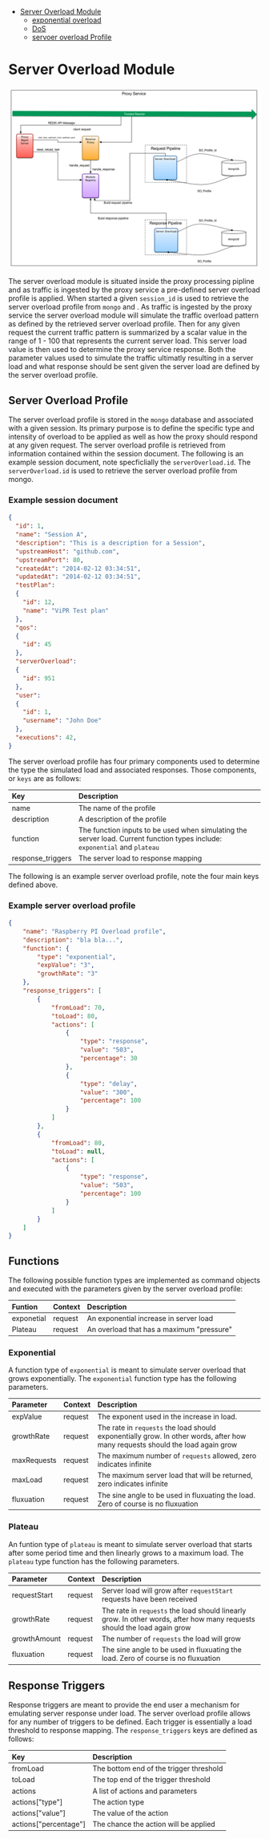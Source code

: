 - [Server Overload Module](#server-overload-module)
  - [exponential overload](#exponential-overload)
  - [DoS](#DoS)
  - [servoer overload Profile](#server-overload-profile)

# Server Overload Module

  ![alt text](../figures/HB_Server_Overload_Module.png "Altering QoS")

The server overload module is situated inside the proxy processing pipline and as traffic is ingested by the proxy service a pre-defined server overload profile is applied.
When started a given `session_id` is used to retrieve the server overload profile from `mongo` and .
As traffic is ingested by the proxy service the server overload module will simulate the traffic overload pattern as defined by the retrieved server overload profile.
Then for any given request the current traffic pattern is summarized by a scalar value in the range of 1 - 100 that represents the current server load.
This server load value is then used to determine the proxy service response.
Both the parameter values used to simulate the traffic ultimatly resulting in a server load and what response should be sent given the server load are defined by the server overload profile.

## Server Overload Profile

 The server overload profile is stored in the `mongo` database and associated with a given session. Its primary purpose is to define the specific type and intensity of overload to be applied as well as how the proxy should respond at any given request.
The server overload profile is retrieved from information contained within the session document. The following is an example session document, note specficlially the `serverOverload.id`.
The `serverOverload.id` is used to retrieve the server overload profile from mongo.

### Example session document
```json
{
  "id": 1,
  "name": "Session A",
  "description": "This is a description for a Session",
  "upstreamHost": "github.com",
  "upstreamPort": 80,
  "createdAt": "2014-02-12 03:34:51",
  "updatedAt": "2014-02-12 03:34:51",
  "testPlan":
  {
    "id": 12,
    "name": "ViPR Test plan"
  },
  "qos":
  {
    "id": 45
  },
  "serverOverload":
  {
    "id": 951
  },
  "user":
  {
    "id": 1,
    "username": "John Doe"
  },
  "executions": 42,
}
```

The server overload profile has four primary components used to determine the type the simulated load and associated responses. Those components, or `keys` are as follows:

| Key                    | Description                                             |
|:-----------------------|:--------------------------------------------------------|
| name                   | The name of the profile                  |
| description            | A description of the profile               |
| function               | The function inputs to be used when simulating the server load. Current function types include: `exponential` and `plateau`|
| response_triggers      | The server load to response mapping|


The following is an example server overload profile, note the four main keys defined above.

### Example server overload profile

```json
{
    "name": "Raspberry PI Overload profile",
    "description": "bla bla...",
    "function": {
        "type": "exponential",
        "expValue": "3",
        "growthRate": "3"
    },
    "response_triggers": [
        {
            "fromLoad": 70,
            "toLoad": 80,
            "actions": [
                {
                    "type": "response",
                    "value": "503",
                    "percentage": 30
                },
                {
                    "type": "delay",
                    "value": "300",
                    "percentage": 100
                }
            ]
        },
        {
            "fromLoad": 80,
            "toLoad": null,
            "actions": [
                {
                    "type": "response",
                    "value": "503",
                    "percentage": 100
                }
            ]
        }
    ]
}
```
## Functions
The following possible function types are implemented as command objects and executed with the parameters given by the server overload profile:

| Funtion    | Context | Description                                             |
|:-----------|:--------|:--------------------------------------------------------|
| exponetial | request | An exponential increase in server load                  |
| Plateau    | request | An overload that has a maximum "pressure"               |

### Exponential

A function type of `exponential` is meant to simulate server overload that grows exponentially. The `exponential` function type has the following parameters.

| Parameter        | Context | Description                                  |
|:-----------------|:--------|:---------------------------------------------|
| expValue         | request | The exponent used in the increase in load.   |
| growthRate       | request | The rate in `requests` the load should exponentially grow. In other words, after how many requests should the load again grow|
| maxRequests      | request | The maximum number of `requests` allowed, zero indicates infinite |
| maxLoad          | request | The maximum server load that will be returned, zero indicates infinite |
| fluxuation       | request | The sine angle to be used in fluxuating the load. Zero of course is no fluxuation |

### Plateau

An funtion type of `plateau` is meant to simulate server overload that starts after some period time and then linearly grows to a maximum load. The `plateau` type function has the following parameters.

| Parameter        | Context | Description                                  |
|:-----------------|:--------|:---------------------------------------------|
| requestStart     | request | Server load will grow after `requestStart` requests have been received |
| growthRate       | request | The rate in `requests` the load should linearly grow. In other words, after how many requests should the load again grow|
| growthAmount     | request | The number of `requests` the load will grow |
| fluxuation       | request | The sine angle to be used in fluxuating the load. Zero of course is no fluxuation |

## Response Triggers
Response triggers are meant to provide the end user a mechanism for emulating server response under load. The server overload profile allows for any number of triggers to be defined. Each trigger is essentially a load threshold to response mapping. The `response_triggers` keys are defined as follows:

| Key                    | Description                                             |
|:-----------------------|:--------------------------------------------------------|
| fromLoad               | The bottom end of the trigger threshold                 |
| toLoad                 | The top end of the trigger threshold                    |
| actions                | A list of actions and parameters |
| actions["type"]        | The action type |
| actions["value"]       | The value of the action |
| actions["percentage"]  | The chance the action will be applied |
